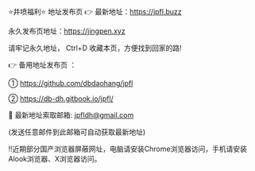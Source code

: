 ⭐️井喷福利⭐️ 地址发布页 👉 最新地址：https://jpfl.buzz

永久发布页地址：https://jingpen.xyz

请牢记永久地址， Ctrl+D 收藏本页，方便找到回家的路!

👉 备用地址发布页 ：

① https://github.com/dbdaohang/jpfl

② https://db-dh.gitbook.io/jpfl/

📧 最新地址索取邮箱: jpfldh@gmail.com

(发送任意邮件到此邮箱可自动获取最新地址)

‼️近期部分国产浏览器屏蔽网址，电脑请安装Chrome浏览器访问，手机请安装Alook浏览器、X浏览器访问。
